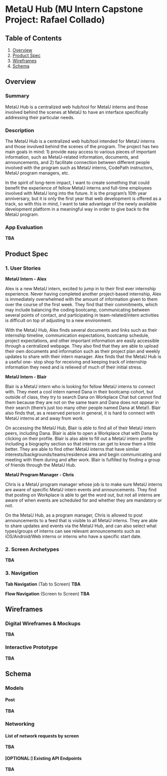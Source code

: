 # MetaU Hub (MU Intern Capstone Project: Rafael Collado)

## Table of Contents
1. [Overview](#Overview)
2. [Product Spec](#Product-Spec)
3. [Wireframes](#Wireframes)
4. [Schema](#Schema)

## Overview
### Summary

MetaU Hub is a centralized web hub/tool for MetaU interns and those involved behind the scenes at MetaU to have an interface specifically addressing their particular needs.

### Description

The MetaU Hub is a centralized web hub/tool intended for MetaU interns and those involved behind the scenes of the program. The project has two main goals in mind: 1) provide easy access to various pieces of important information, such as MetaU-related information, documents, and announcements, and 2) facilitate connection between different people involved with the program such as MetaU interns, CodePath instructors, MetaU program managers, etc.

In the spirit of long-term impact, I want to create something that could benefit the experience of fellow MetaU interns and full-time employees involved with MetaU long into the future. It is the program’s 10th year anniversary, but it is only the first year that web development is offered as a track, so with this in mind, I want to take advantage of the newly available development platform in a meaningful way in order to give back to the MetaU program.

### App Evaluation
**TBA**

## Product Spec
### 1. User Stories

**MetaU Intern - Alex**

Alex is a new MetaU intern, excited to jump in to their first ever internship experience. Never having completed another project-based internship, Alex is 
immediately overwhelmed with the amount of information given to them over the course of the first week. They find that their commitments, which may include 
balancing the coding bootcamp, communicating between several points of contact, and participating in team-related/intern activities is difficult on top of 
adjusting to a new environment.

With the MetaU Hub, Alex finds several documents and links such as their internship timeline, communication expectations, bootcamp schedule, project 
expectations, and other important information are easily accessible through a centralized webpage. They also find that they are able to upload their own 
documents and information such as their project plan and weekly updates to share with their intern manager. Alex finds that the MetaU Hub is a useful one-
stop shop for receiving and keeping track of internship information they need and is relieved of much of their initial stress.

**MetaU Intern - Blair**

Blair is a MetaU intern who is looking for fellow MetaU interns to connect with. They meet a cool intern named Dana in their bootcamp cohort, but outside 
of class, they try to search Dana on Workplace Chat but cannot find them because they are not on the same team and Dana does not appear in their search 
(there’s just too many other people named Dana at Meta!). Blair also finds that, as a reserved person in general, it is hard to connect with MetaU interns 
at and away from work.

On accessing the MetaU Hub, Blair is able to find all of their MetaU intern peers, including Dana. Blair is able to open a Workplace chat with Dana by 
clicking on their profile. Blair is also able to fill out a MetaU intern profile including a biography section so that interns can get to know them a 
little better. They are able to find other MetaU interns that have similar interests/backgrounds/teams/residence area and begin communicating and meeting 
with them during and after work. Blair is fulfilled by finding a group of friends through the MetaU Hub.

**MetaU Program Manager - Chris**

Chris is a MetaU program manager whose job is to make sure MetaU interns are aware of specific MetaU intern events and announcements. They find that 
posting on Workplace is able to get the word out, but not all interns are aware of when events are scheduled for and whether they are mandatory or not.

On the MetaU Hub, as a program manager, Chris is allowed to post announcements to a feed that is visible to all MetaU interns. They are able to share 
updates and events via the MetaU Hub, and can also select what types/groups of interns can see relevant announcements such as iOS/Android/Web interns or 
interns who have a specific start date.

### 2. Screen Archetypes
**TBA**

### 3. Navigation

**Tab Navigation** (Tab to Screen)
**TBA**

**Flow Navigation** (Screen to Screen)
**TBA**

## Wireframes

### Digital Wireframes & Mockups
**TBA**

### Interactive Prototype
**TBA**

## Schema 
### Models
#### Post
**TBA**

### Networking
#### List of network requests by screen
**TBA**

#### [OPTIONAL:] Existing API Endpoints
**TBA**

